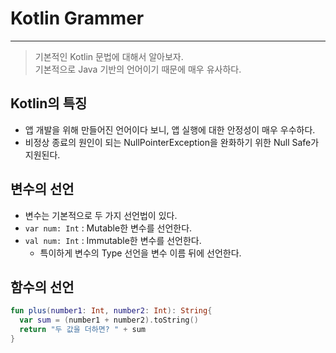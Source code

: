 # Kotlin Grammer
---
> 기본적인 Kotlin 문법에 대해서 알아보자.  
> 기본적으로 Java 기반의 언어이기 때문에 매우 유사하다.  

## Kotlin의 특징
- 앱 개발을 위해 만들어진 언어이다 보니, 앱 실행에 대한 안정성이 매우 우수하다.
- 비정상 종료의 원인이 되는 NullPointerException을 완화하기 위한 Null Safe가 지원된다.

## 변수의 선언
- 변수는 기본적으로 두 가지 선언법이 있다.
- ```var num: Int``` : Mutable한 변수를 선언한다.
- ```val num: Int``` : Immutable한 변수를 선언한다.
  - 특이하게 변수의 Type 선언을 변수 이름 뒤에 선언한다.

## 함수의 선언
```Kotlin
fun plus(number1: Int, number2: Int): String{
  var sum = (number1 + number2).toString()
  return "두 값을 더하면? " + sum
}
```
